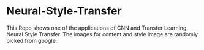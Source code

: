 # Neural-Style-Transfer

This Repo shows one of the applications of CNN and Transfer Learning, Neural Style Transfer. The images for content and style image are randomly picked from google.
